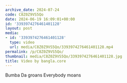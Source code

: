 ```yaml
---
archive_date: 2024-07-24
code: C8Z0Z9VS5Qo
date: 2024-06-19 16:09:01+00:00
id: '3393974276461401128'
layout: post
media:
- id: '3393974276461401128'
  type: video
  url: media/C8Z0Z9VS5Qo/3393974276461401128.mp4
permalink: /p/C8Z0Z9VS5Qo/
thumbnail: media/C8Z0Z9VS5Qo/3393974276461401128.jpg
title: Video by bangla.core
---
```


Bumba Da groans Everybody moans
